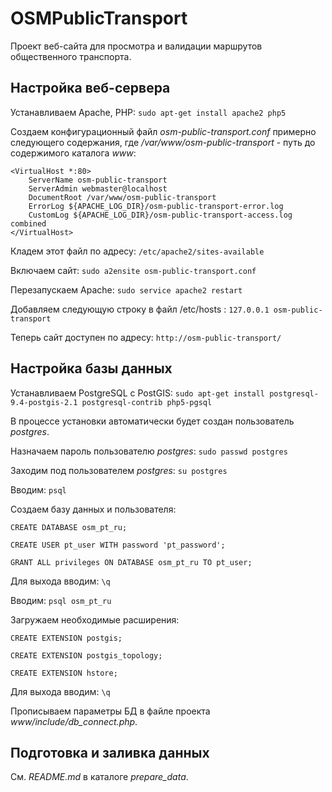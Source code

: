 # OSMPublicTransport
Проект веб-сайта для просмотра и валидации маршрутов общественного транспорта.

## Настройка веб-сервера
Устанавливаем Apache, PHP:
`sudo apt-get install apache2 php5`

Создаем конфигурационный файл *osm-public-transport.conf* примерно следующего содержания, где */var/www/osm-public-transport* - путь до содержимого каталога *www*:
```
<VirtualHost *:80>
	ServerName osm-public-transport
	ServerAdmin webmaster@localhost
	DocumentRoot /var/www/osm-public-transport
	ErrorLog ${APACHE_LOG_DIR}/osm-public-transport-error.log
	CustomLog ${APACHE_LOG_DIR}/osm-public-transport-access.log combined
</VirtualHost>
```
Кладем этот файл по адресу: `/etc/apache2/sites-available`

Включаем сайт:
`sudo a2ensite osm-public-transport.conf`

Перезапускаем Apache:
`sudo service apache2 restart`

Добавляем следующую строку в файл /etc/hosts :
`127.0.0.1 osm-public-transport`

Теперь сайт доступен по адресу:
`http://osm-public-transport/`

## Настройка базы данных
Устанавливаем PostgreSQL с PostGIS:
`sudo apt-get install postgresql-9.4-postgis-2.1 postgresql-contrib php5-pgsql`

В процессе установки автоматически будет создан пользователь *postgres*.

Назначаем пароль пользователю *postgres*:
`sudo passwd postgres`

Заходим под пользователем *postgres*:
`su postgres`

Вводим:
`psql`

Создаем базу данных и пользователя:
```
CREATE DATABASE osm_pt_ru;

CREATE USER pt_user WITH password 'pt_password';

GRANT ALL privileges ON DATABASE osm_pt_ru TO pt_user;
```

Для выхода вводим:
`\q`

Вводим:
`psql osm_pt_ru`

Загружаем необходимые расширения:
```
CREATE EXTENSION postgis;

CREATE EXTENSION postgis_topology;

CREATE EXTENSION hstore;
```

Для выхода вводим:
`\q`

Прописываем параметры БД в файле проекта *www/include/db_connect.php*.

## Подготовка и заливка данных
См. *README.md* в каталоге *prepare_data*.
